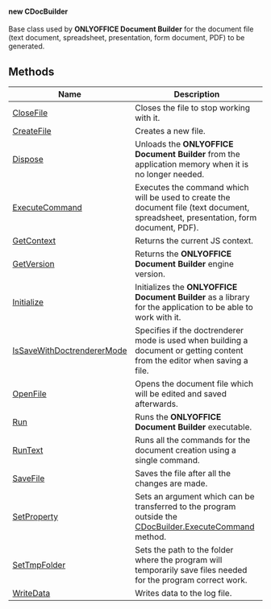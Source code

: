 #### new CDocBuilder

Base class used by **ONLYOFFICE Document Builder** for the document file (text document, spreadsheet, presentation, form document, PDF) to be generated.

## Methods

| Name                                                              | Description                                                                                                                         |
| ----------------------------------------------------------------- | ----------------------------------------------------------------------------------------------------------------------------------- |
| [CloseFile](CloseFile/index.md)                                   | Closes the file to stop working with it.                                                                                            |
| [CreateFile](CreateFile/index.md)                                 | Creates a new file.                                                                                                                 |
| [Dispose](Dispose/index.md)                                       | Unloads the **ONLYOFFICE Document Builder** from the application memory when it is no longer needed.                                |
| [ExecuteCommand](ExecuteCommand/index.md)                         | Executes the command which will be used to create the document file (text document, spreadsheet, presentation, form document, PDF). |
| [GetContext](GetContext/index.md)                                 | Returns the current JS context.                                                                                                     |
| [GetVersion](GetVersion/index.md)                                 | Returns the **ONLYOFFICE Document Builder** engine version.                                                                         |
| [Initialize](Initialize/index.md)                                 | Initializes the **ONLYOFFICE Document Builder** as a library for the application to be able to work with it.                        |
| [IsSaveWithDoctrendererMode](IsSaveWithDoctrendererMode/index.md) | Specifies if the doctrenderer mode is used when building a document or getting content from the editor when saving a file.          |
| [OpenFile](OpenFile/index.md)                                     | Opens the document file which will be edited and saved afterwards.                                                                  |
| [Run](Run/index.md)                                               | Runs the **ONLYOFFICE Document Builder** executable.                                                                                |
| [RunText](RunText/index.md)                                       | Runs all the commands for the document creation using a single command.                                                             |
| [SaveFile](SaveFile/index.md)                                     | Saves the file after all the changes are made.                                                                                      |
| [SetProperty](SetProperty/index.md)                               | Sets an argument which can be transferred to the program outside the [CDocBuilder.ExecuteCommand](ExecuteCommand/index.md) method.  |
| [SetTmpFolder](SetTmpFolder/index.md)                             | Sets the path to the folder where the program will temporarily save files needed for the program correct work.                      |
| [WriteData](WriteData/index.md)                                   | Writes data to the log file.                                                                                                        |
